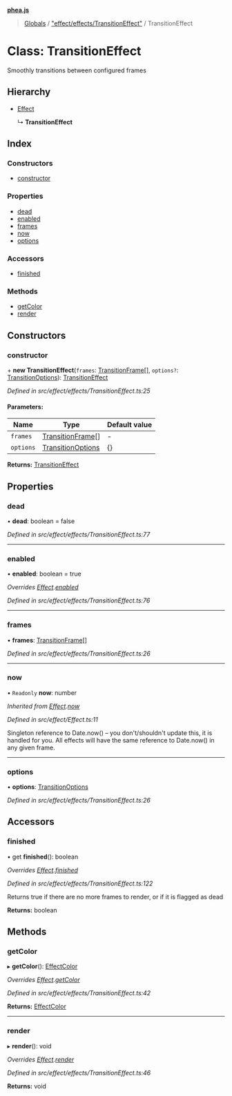 **[phea.js](../README.md)**

> [Globals](../globals.md) / ["effect/effects/TransitionEffect"](../modules/_effect_effects_transitioneffect_.md) / TransitionEffect

# Class: TransitionEffect

Smoothly transitions between configured frames

## Hierarchy

* [Effect](_effect_effect_.effect.md)

  ↳ **TransitionEffect**

## Index

### Constructors

* [constructor](_effect_effects_transitioneffect_.transitioneffect.md#constructor)

### Properties

* [dead](_effect_effects_transitioneffect_.transitioneffect.md#dead)
* [enabled](_effect_effects_transitioneffect_.transitioneffect.md#enabled)
* [frames](_effect_effects_transitioneffect_.transitioneffect.md#frames)
* [now](_effect_effects_transitioneffect_.transitioneffect.md#now)
* [options](_effect_effects_transitioneffect_.transitioneffect.md#options)

### Accessors

* [finished](_effect_effects_transitioneffect_.transitioneffect.md#finished)

### Methods

* [getColor](_effect_effects_transitioneffect_.transitioneffect.md#getcolor)
* [render](_effect_effects_transitioneffect_.transitioneffect.md#render)

## Constructors

### constructor

\+ **new TransitionEffect**(`frames`: [TransitionFrame](../interfaces/_effect_effects_transitioneffect_.transitionframe.md)[], `options?`: [TransitionOptions](../interfaces/_effect_effects_transitioneffect_.transitionoptions.md)): [TransitionEffect](_effect_effects_transitioneffect_.transitioneffect.md)

*Defined in src/effect/effects/TransitionEffect.ts:25*

#### Parameters:

Name | Type | Default value |
------ | ------ | ------ |
`frames` | [TransitionFrame](../interfaces/_effect_effects_transitioneffect_.transitionframe.md)[] | - |
`options` | [TransitionOptions](../interfaces/_effect_effects_transitioneffect_.transitionoptions.md) | {} |

**Returns:** [TransitionEffect](_effect_effects_transitioneffect_.transitioneffect.md)

## Properties

### dead

•  **dead**: boolean = false

*Defined in src/effect/effects/TransitionEffect.ts:77*

___

### enabled

•  **enabled**: boolean = true

*Overrides [Effect](_effect_effect_.effect.md).[enabled](_effect_effect_.effect.md#enabled)*

*Defined in src/effect/effects/TransitionEffect.ts:76*

___

### frames

•  **frames**: [TransitionFrame](../interfaces/_effect_effects_transitioneffect_.transitionframe.md)[]

*Defined in src/effect/effects/TransitionEffect.ts:26*

___

### now

• `Readonly` **now**: number

*Inherited from [Effect](_effect_effect_.effect.md).[now](_effect_effect_.effect.md#now)*

*Defined in src/effect/Effect.ts:11*

Singleton reference to Date.now() – you don't/shouldn't update this, it is handled for you. All effects will have the same reference to Date.now() in any given frame.

___

### options

•  **options**: [TransitionOptions](../interfaces/_effect_effects_transitioneffect_.transitionoptions.md)

*Defined in src/effect/effects/TransitionEffect.ts:26*

## Accessors

### finished

• get **finished**(): boolean

*Overrides [Effect](_effect_effect_.effect.md).[finished](_effect_effect_.effect.md#finished)*

*Defined in src/effect/effects/TransitionEffect.ts:122*

Returns true if there are no more frames to render, or if it is flagged as dead

**Returns:** boolean

## Methods

### getColor

▸ **getColor**(): [EffectColor](../modules/_structs_effect_color_.effectcolor.md)

*Overrides [Effect](_effect_effect_.effect.md).[getColor](_effect_effect_.effect.md#getcolor)*

*Defined in src/effect/effects/TransitionEffect.ts:42*

**Returns:** [EffectColor](../modules/_structs_effect_color_.effectcolor.md)

___

### render

▸ **render**(): void

*Overrides [Effect](_effect_effect_.effect.md).[render](_effect_effect_.effect.md#render)*

*Defined in src/effect/effects/TransitionEffect.ts:46*

**Returns:** void
